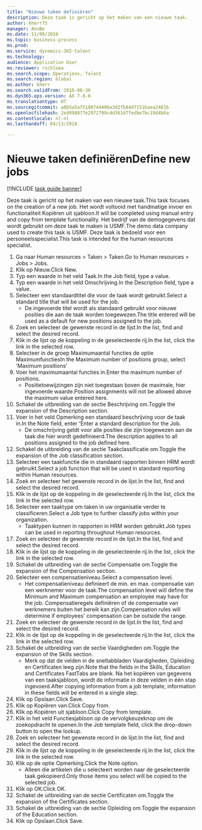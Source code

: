 ```yaml
--- 
title: "Nieuwe taken definiëren"
description: Deze taak is gericht op het maken van een nieuwe taak.
author: kherr75
manager: AnnBe
ms.date: 11/08/2016
ms.topic: business-process
ms.prod: 
ms.service: dynamics-365-talent
ms.technology: 
audience: Application User
ms.reviewer: rschloma
ms.search.scope: Operations, Talent
ms.search.region: Global
ms.author: kherr
ms.search.validFrom: 2016-06-30
ms.dyn365.ops.version: AX 7.0.0
ms.translationtype: HT
ms.sourcegitcommit: a8b5a5af5108744406a3d2fb84d7151baea2481b
ms.openlocfilehash: 2ed898877e2972799cdd361d7fedbe7bc19d4b6a
ms.contentlocale: nl-nl
ms.lasthandoff: 04/13/2018

---
```

# <a name="define-new-jobs"></a><span data-ttu-id="d8fe1-103">Nieuwe taken definiëren</span><span class="sxs-lookup"><span data-stu-id="d8fe1-103">Define new jobs</span></span>

[!INCLUDE [task guide banner](../../includes/task-guide-banner.md)]

<span data-ttu-id="d8fe1-104">Deze taak is gericht op het maken van een nieuwe taak.</span><span class="sxs-lookup"><span data-stu-id="d8fe1-104">This task focuses on the creation of a new job.</span></span> <span data-ttu-id="d8fe1-105">Het wordt voltooid met handmatige invoer en functionaliteit Kopiëren uit sjabloon.</span><span class="sxs-lookup"><span data-stu-id="d8fe1-105">It will be completed using manual entry and copy from template functionality.</span></span> <span data-ttu-id="d8fe1-106">Het bedrijf van de demogegevens dat wordt gebruikt om deze taak te maken is USMF.</span><span class="sxs-lookup"><span data-stu-id="d8fe1-106">The demo data company used to create this task is USMF.</span></span> <span data-ttu-id="d8fe1-107">Deze taak is bedoeld voor een personeelsspecialist.</span><span class="sxs-lookup"><span data-stu-id="d8fe1-107">This task is intended for the human resources specialist.</span></span>

1. <span data-ttu-id="d8fe1-108">Ga naar Human resources > Taken > Taken.</span><span class="sxs-lookup"><span data-stu-id="d8fe1-108">Go to Human resources > Jobs > Jobs.</span></span>
2. <span data-ttu-id="d8fe1-109">Klik op Nieuw.</span><span class="sxs-lookup"><span data-stu-id="d8fe1-109">Click New.</span></span>
3. <span data-ttu-id="d8fe1-110">Typ een waarde in het veld Taak.</span><span class="sxs-lookup"><span data-stu-id="d8fe1-110">In the Job field, type a value.</span></span>
4. <span data-ttu-id="d8fe1-111">Typ een waarde in het veld Omschrijving.</span><span class="sxs-lookup"><span data-stu-id="d8fe1-111">In the Description field, type a value.</span></span>
5. <span data-ttu-id="d8fe1-112">Selecteer een standaardtitel die voor de taak wordt gebruikt.</span><span class="sxs-lookup"><span data-stu-id="d8fe1-112">Select a standard title that will be used for the job.</span></span> 
    * <span data-ttu-id="d8fe1-113">De ingevoerde titel wordt als standaard gebruikt voor nieuwe posities die aan de taak worden toegewezen.</span><span class="sxs-lookup"><span data-stu-id="d8fe1-113">The title entered will be used as a default for new positions assigned to the job.</span></span>  
6. <span data-ttu-id="d8fe1-114">Zoek en selecteer de gewenste record in de lijst.</span><span class="sxs-lookup"><span data-stu-id="d8fe1-114">In the list, find and select the desired record.</span></span>
7. <span data-ttu-id="d8fe1-115">Klik in de lijst op de koppeling in de geselecteerde rij.</span><span class="sxs-lookup"><span data-stu-id="d8fe1-115">In the list, click the link in the selected row.</span></span>
8. <span data-ttu-id="d8fe1-116">Selecteer in de groep Maximumaantal functies de optie Maximumfuncties</span><span class="sxs-lookup"><span data-stu-id="d8fe1-116">In the Maximum number of positions group, select 'Maximum positions'</span></span>
9. <span data-ttu-id="d8fe1-117">Voer het maximumaantal functies in.</span><span class="sxs-lookup"><span data-stu-id="d8fe1-117">Enter the maximum number of positions.</span></span> 
    * <span data-ttu-id="d8fe1-118">Positietoewijzingen zijn niet toegestaan boven de maximale, hier ingevoerde waarde.</span><span class="sxs-lookup"><span data-stu-id="d8fe1-118">Position assignments will not be allowed above the maximum value entered here.</span></span>  
10. <span data-ttu-id="d8fe1-119">Schakel de uitbreiding van de sectie Beschrijving om.</span><span class="sxs-lookup"><span data-stu-id="d8fe1-119">Toggle the expansion of the Description section.</span></span>
11. <span data-ttu-id="d8fe1-120">Voer in het veld Opmerking een standaard beschrijving voor de taak in.</span><span class="sxs-lookup"><span data-stu-id="d8fe1-120">In the Note field, enter 'Enter a standard description for the Job.</span></span>
    * <span data-ttu-id="d8fe1-121">De omschrijving geldt voor alle posities die zijn toegewezen aan de taak die hier wordt gedefinieerd.</span><span class="sxs-lookup"><span data-stu-id="d8fe1-121">The description applies to all positions assigned to the job defined here.</span></span>  
12. <span data-ttu-id="d8fe1-122">Schakel de uitbreiding van de sectie Taakclassificatie om.</span><span class="sxs-lookup"><span data-stu-id="d8fe1-122">Toggle the expansion of the Job classification section.</span></span>
13. <span data-ttu-id="d8fe1-123">Selecteer een taakfunctie die in standaard rapporten binnen HRM wordt gebruikt.</span><span class="sxs-lookup"><span data-stu-id="d8fe1-123">Select a job function that will be used in standard reporting within Human resources.</span></span>
14. <span data-ttu-id="d8fe1-124">Zoek en selecteer het gewenste record in de lijst.</span><span class="sxs-lookup"><span data-stu-id="d8fe1-124">In the list, find and select the desired record.</span></span>
15. <span data-ttu-id="d8fe1-125">Klik in de lijst op de koppeling in de geselecteerde rij.</span><span class="sxs-lookup"><span data-stu-id="d8fe1-125">In the list, click the link in the selected row.</span></span>
16. <span data-ttu-id="d8fe1-126">Selecteer een taaktype om taken in uw organisatie verder te classificeren.</span><span class="sxs-lookup"><span data-stu-id="d8fe1-126">Select a Job type to further classify jobs within your organization.</span></span> 
    * <span data-ttu-id="d8fe1-127">Taaktypen kunnen in rapporten in HRM worden gebruikt.</span><span class="sxs-lookup"><span data-stu-id="d8fe1-127">Job types can be used in reporting throughout Human resources.</span></span>  
17. <span data-ttu-id="d8fe1-128">Zoek en selecteer de gewenste record in de lijst.</span><span class="sxs-lookup"><span data-stu-id="d8fe1-128">In the list, find and select the desired record.</span></span>
18. <span data-ttu-id="d8fe1-129">Klik in de lijst op de koppeling in de geselecteerde rij.</span><span class="sxs-lookup"><span data-stu-id="d8fe1-129">In the list, click the link in the selected row.</span></span>
19. <span data-ttu-id="d8fe1-130">Schakel de uitbreiding van de sectie Compensatie om.</span><span class="sxs-lookup"><span data-stu-id="d8fe1-130">Toggle the expansion of the Compensation section.</span></span>
20. <span data-ttu-id="d8fe1-131">Selecteer een compensatieniveau.</span><span class="sxs-lookup"><span data-stu-id="d8fe1-131">Select a compensation level.</span></span>
    * <span data-ttu-id="d8fe1-132">Het compensatieniveau definieert de min. en max. compensatie van een werknemer voor de taak.</span><span class="sxs-lookup"><span data-stu-id="d8fe1-132">The compensation level will define the Minimum and Maximum compensation an employee may have for the job.</span></span> <span data-ttu-id="d8fe1-133">Compensatieregels definiëren of de compensatie van werknemers buiten het bereik kan zijn.</span><span class="sxs-lookup"><span data-stu-id="d8fe1-133">Compensation rules will determine if employees' compensation can be outside the range.</span></span>  
21. <span data-ttu-id="d8fe1-134">Zoek en selecteer de gewenste record in de lijst.</span><span class="sxs-lookup"><span data-stu-id="d8fe1-134">In the list, find and select the desired record.</span></span>
22. <span data-ttu-id="d8fe1-135">Klik in de lijst op de koppeling in de geselecteerde rij.</span><span class="sxs-lookup"><span data-stu-id="d8fe1-135">In the list, click the link in the selected row.</span></span>
23. <span data-ttu-id="d8fe1-136">Schakel de uitbreiding van de sectie Vaardigheden om.</span><span class="sxs-lookup"><span data-stu-id="d8fe1-136">Toggle the expansion of the Skills section.</span></span>
    * <span data-ttu-id="d8fe1-137">Merk op dat de velden in de sneltabbladen Vaardigheden, Opleiding en Certificaten leeg zijn.</span><span class="sxs-lookup"><span data-stu-id="d8fe1-137">Note that the fields in the Skills, Education and Certificates FastTabs are blank.</span></span> <span data-ttu-id="d8fe1-138">Na het kopiëren van gegevens van een taaksjabloon, wordt de informatie in deze velden in één stap ingevoerd.</span><span class="sxs-lookup"><span data-stu-id="d8fe1-138">After copying information from a job template, information in these fields will be entered in a single step.</span></span>   
24. <span data-ttu-id="d8fe1-139">Klik op Opslaan.</span><span class="sxs-lookup"><span data-stu-id="d8fe1-139">Click Save.</span></span>
25. <span data-ttu-id="d8fe1-140">Klik op Kopiëren van.</span><span class="sxs-lookup"><span data-stu-id="d8fe1-140">Click Copy from.</span></span>
26. <span data-ttu-id="d8fe1-141">Klik op Kopiëren uit sjabloon.</span><span class="sxs-lookup"><span data-stu-id="d8fe1-141">Click Copy from template.</span></span>
27. <span data-ttu-id="d8fe1-142">Klik in het veld Functiesjabloon op de vervolgkeuzeknop om de zoekopdracht te openen.</span><span class="sxs-lookup"><span data-stu-id="d8fe1-142">In the Job template field, click the drop-down button to open the lookup.</span></span>
28. <span data-ttu-id="d8fe1-143">Zoek en selecteer het gewenste record in de lijst.</span><span class="sxs-lookup"><span data-stu-id="d8fe1-143">In the list, find and select the desired record.</span></span>
29. <span data-ttu-id="d8fe1-144">Klik in de lijst op de koppeling in de geselecteerde rij.</span><span class="sxs-lookup"><span data-stu-id="d8fe1-144">In the list, click the link in the selected row.</span></span>
30. <span data-ttu-id="d8fe1-145">Klik op de optie Opmerking.</span><span class="sxs-lookup"><span data-stu-id="d8fe1-145">Click the Note option.</span></span>
    * <span data-ttu-id="d8fe1-146">Alleen die artikelen die u selecteert worden naar de geselecteerde taak gekopieerd.</span><span class="sxs-lookup"><span data-stu-id="d8fe1-146">Only those items you select will be copied to the selected job.</span></span>    
31. <span data-ttu-id="d8fe1-147">Klik op OK.</span><span class="sxs-lookup"><span data-stu-id="d8fe1-147">Click OK.</span></span>
32. <span data-ttu-id="d8fe1-148">Schakel de uitbreiding van de sectie Certificaten om.</span><span class="sxs-lookup"><span data-stu-id="d8fe1-148">Toggle the expansion of the Certificates section.</span></span>
33. <span data-ttu-id="d8fe1-149">Schakel de uitbreiding van de sectie Opleiding om.</span><span class="sxs-lookup"><span data-stu-id="d8fe1-149">Toggle the expansion of the Education section.</span></span>
34. <span data-ttu-id="d8fe1-150">Klik op Opslaan.</span><span class="sxs-lookup"><span data-stu-id="d8fe1-150">Click Save.</span></span>



